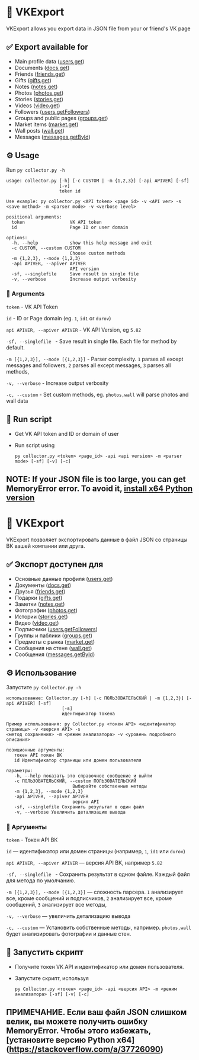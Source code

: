 # 📄 VKExport

VKExport allows you export data in JSON file from your or friend's VK page

## ✅ Export available for
* Main profile data ([users.get](https://vk.com/dev/users.get))
* Documents ([docs.get](https://vk.com/dev/docs.get))
* Friends ([friends.get](https://vk.com/dev/friends.get))
* Gifts ([gifts.get](https://vk.com/dev/gifts.get))
* Notes ([notes.get](https://vk.com/dev/notes.get))
* Photos ([photos.get](https://vk.com/dev/photos.get))
* Stories ([stories.get](https://vk.com/dev/stories.get))
* Videos ([video.get](https://vk.com/dev/video.get))
* Followers ([users.getFollowers](https://vk.com/dev/users.getFollowers))
* Groups and public pages ([groups.get](https://vk.com/dev/groups.get))
* Market items ([market.get](https://vk.com/dev/market.get))
* Wall posts ([wall.get](https://vk.com/dev/wall.get))
* Messages ([messages.getById](https://vk.com/dev/messages.getById))

## ⚙️ Usage
Run `py collector.py -h`

```
usage: collector.py [-h] [-c CUSTOM | -m {1,2,3}] [-api APIVER] [-sf]
                    [-v]
                    token id

Use example: py collector.py <API token> <page id> -v <API ver> -s      
<save method> -m <parser mode> -v <verbose level>

positional arguments:
  token                 VK API token
  id                    Page ID or user domain

options:
  -h, --help            show this help message and exit
  -c CUSTOM, --custom CUSTOM
                        Choose custom methods
  -m {1,2,3}, --mode {1,2,3}
  -api APIVER, --apiver APIVER
                        API version
  -sf, --singlefile     Save result in single file
  -v, --verbose         Increase output verbosity
```
### 📍 Arguments
`token` - VK API Token

`id` - ID or Page domain (eg. `1`, `id1` or `durov`)

`api APIVER, --apiver APIVER` - VK API Version, eg `5.82`

`-sf, --singlefile ` - Save result in single file. Each file for method by default.

`-m [{1,2,3}], --mode [{1,2,3}]` - Parser complexity. `1` parses all except messages and followers, `2` parses all except messages, `3` parses all methods,

`-v, --verbose` - Increase output verbosity

`-c, --custom` - Set custom methods, eg. `photos,wall` will parse photos and wall data

## 🔌 Run script
* Get VK API token and ID or domain of user
* Run script using 
  
    `py collector.py <token> <page_id> -api <api version> -m <parser mode> [-sf] [-v] [-c]`

## NOTE: If your JSON file is too large, you can get MemoryError error. To avoid it, [install x64 Python version](https://stackoverflow.com/a/37726090)

# 📄 VKExport

VKExport позволяет экспортировать данные в файл JSON со страницы ВК вашей компании или друга.

## ✅ Экспорт доступен для
* Основные данные профиля ([users.get](https://vk.com/dev/users.get))
* Документы ([docs.get](https://vk.com/dev/docs.get))
* Друзья ([friends.get](https://vk.com/dev/friends.get))
* Подарки ([gifts.get](https://vk.com/dev/gifts.get))
* Заметки ([notes.get](https://vk.com/dev/notes.get))
* Фотографии ([photos.get](https://vk.com/dev/photos.get))
* Истории ([stories.get](https://vk.com/dev/stories.get))
* Видео ([video.get](https://vk.com/dev/video.get))
* Подписчики ([users.getFollowers](https://vk.com/dev/users.getFollowers))
* Группы и паблики ([groups.get](https://vk.com/dev/groups.get))
* Предметы с рынка ([market.get](https://vk.com/dev/market.get))
* Сообщения на стене ([wall.get](https://vk.com/dev/wall.get))
* Сообщения ([messages.getById](https://vk.com/dev/messages.getById))

## ⚙️ Использование
Запустите `py Collector.py -h`

```
использование: Collector.py [-h] [-c ПОЛЬЗОВАТЕЛЬСКИЙ | -m {1,2,3}] [-api APIVER] [-sf]
                     [-в]
                     идентификатор токена

Пример использования: py Collector.py <токен API> <идентификатор страницы> -v <версия API> -s
<метод сохранения> -m <режим анализатора> -v <уровень подробного описания>

позиционные аргументы:
   токен API токен ВК
   id Идентификатор страницы или домен пользователя

параметры:
   -h, --help показать это справочное сообщение и выйти
   -c ПОЛЬЗОВАТЕЛЬСКИЙ, --custom ПОЛЬЗОВАТЕЛЬСКИЙ
                         Выбирайте собственные методы
   -m {1,2,3}, --mode {1,2,3}
   -api APIVER, --apiver APIVER
                         версия API
   -sf, --singlefile Сохранить результат в один файл
   -v, --verbose Увеличить детализацию вывода
```
### 📍 Аргументы
`token` - Токен API ВК

`id` — идентификатор или домен страницы (например, `1`, `id1` или `durov`)

`api APIVER, --apiver APIVER` — версия API ВК, например `5.82`

`-sf, --singlefile ` - Сохранить результат в одном файле. Каждый файл для метода по умолчанию.

`-m [{1,2,3}], --mode [{1,2,3}]` — сложность парсера. `1` анализирует все, кроме сообщений и подписчиков, `2` анализирует все, кроме сообщений, `3` анализирует все методы,

`-v, --verbose` — увеличить детализацию вывода

`-c, --custom` — Установить собственные методы, например. `photos,wall` будет анализировать фотографии и данные стен.

## 🔌 Запустить скрипт
* Получите токен VK API и идентификатор или домен пользователя.
* Запустите скрипт, используя
  
     `py Collector.py <токен> <page_id> -api <версия API> -m <режим анализатора> [-sf] [-v] [-c]`

## ПРИМЕЧАНИЕ. Если ваш файл JSON слишком велик, вы можете получить ошибку MemoryError. Чтобы этого избежать, [установите версию Python x64] (https://stackoverflow.com/a/37726090)